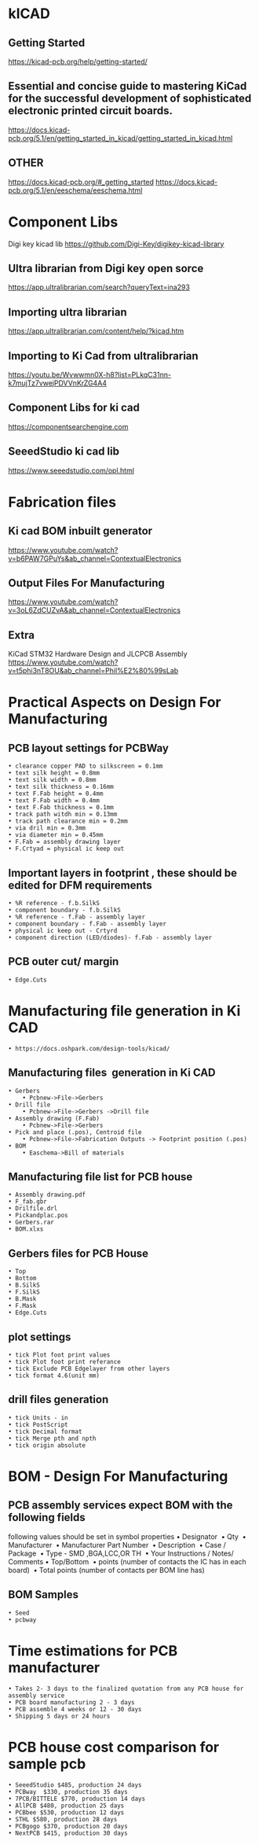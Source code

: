 # kICAD

## Getting Started
https://kicad-pcb.org/help/getting-started/

## Essential and concise guide to mastering KiCad for the successful development of sophisticated electronic printed circuit boards.
https://docs.kicad-pcb.org/5.1/en/getting_started_in_kicad/getting_started_in_kicad.html

## OTHER
https://docs.kicad-pcb.org/#_getting_started
https://docs.kicad-pcb.org/5.1/en/eeschema/eeschema.html


# Component Libs
Digi key kicad lib 
https://github.com/Digi-Key/digikey-kicad-library 

## Ultra librarian from Digi key open sorce 
https://app.ultralibrarian.com/search?queryText=ina293 

## Importing ultra librarian 
https://app.ultralibrarian.com/content/help/?kicad.htm 

## Importing to Ki Cad from ultralibrarian 
https://youtu.be/Wvwwmn0X-h8?list=PLkqC31nn-k7mujTz7vwejPDVVnKrZG4A4 

## Component Libs for ki cad 
https://componentsearchengine.com 

## SeeedStudio ki cad lib 
https://www.seeedstudio.com/opl.html 

# Fabrication files 
## Ki cad BOM inbuilt generator 
https://www.youtube.com/watch?v=b6PAW7GPuYs&ab_channel=ContextualElectronics 

## Output Files For Manufacturing 
https://www.youtube.com/watch?v=3oL6ZdCUZvA&ab_channel=ContextualElectronics 

## Extra 
KiCad STM32 Hardware Design and JLCPCB Assembly 
https://www.youtube.com/watch?v=t5phi3nT8OU&ab_channel=Phil%E2%80%99sLab 

# Practical Aspects on Design For Manufacturing
## PCB layout settings for PCBWay
    • clearance copper PAD to silkscreen = 0.1mm 
    • text silk height = 0.8mm 
    • text silk width = 0.8mm 
    • text silk thickness = 0.16mm 
    • text F.Fab height = 0.4mm 
    • text F.Fab width = 0.4mm 
    • text F.Fab thickness = 0.1mm 
    • track path witdh min = 0.13mm 
    • track path clearance min = 0.2mm 
    • via dril min = 0.3mm 
    • via diameter min = 0.45mm 
    • F.Fab = assembly drawing layer 
    • F.Crtyad = physical ic keep out  
## Important layers in footprint , these should be edited for DFM requirements
    • %R reference - f.b.SilkS 
    • component boundary - f.b.SilkS 
    • %R reference - f.Fab - assembly layer 
    • component boundary - f.Fab - assembly layer 
    • physical ic keep out - Crtyrd 
    • component direction (LED/diodes)- f.Fab - assembly layer 
## PCB outer cut/ margin  
    • Edge.Cuts 
# Manufacturing file generation in Ki CAD 
    • https://docs.oshpark.com/design-tools/kicad/ 
## Manufacturing files  generation in Ki CAD 
    • Gerbers  
        • Pcbnew->File->Gerbers 
    • Drill file  
        • Pcbnew->File->Gerbers ->Drill file 
    • Assembly drawing (F.Fab)  
        • Pcbnew->File->Gerbers 
    • Pick and place (.pos), Centroid file   
        • Pcbnew->File->Fabrication Outputs -> Footprint position (.pos) 
    • BOM  
        • Easchema->Bill of materials 
## Manufacturing file list for PCB house 
    • Assembly drawing.pdf 
    • F_fab.gbr 
    • Drilfile.drl 
    • Pickandplac.pos 
    • Gerbers.rar 
    • BOM.xlxs 
## Gerbers files for PCB House
    • Top
    • Bottom
    • B.SilkS
    • F.SilkS
    • B.Mask
    • F.Mask
    • Edge.Cuts
## plot settings
    • tick Plot foot print values
    • tick Plot foot print referance
    • tick Exclude PCB Edgelayer from other layers
    • tick format 4.6(unit mm)
## drill files generation
    • tick Units - in
    • tick PostScript
    • tick Decimal format
    • tick Merge pth and npth
    • tick origin absolute
# BOM - Design For Manufacturing
## PCB assembly services expect BOM with the following fields  
following values should be set in symbol properties
    • Designator 
    • Qty 
    • Manufacturer 
    • Manufacturer Part Number 
    • Description 
    • Case / Package 
    • Type - SMD ,BGA,LCC,OR TH 
    • Your Instructions / Notes/ Comments
    • Top/Bottom 
    • points (number of contacts the IC has in each board) 
    • Total points (number of contacts per BOM line has) 
## BOM Samples
    • Seed 
    • pcbway 
# Time estimations for PCB manufacturer 
    • Takes 2- 3 days to the finalized quotation from any PCB house for assembly service   
    • PCB board manufacturing 2 - 3 days   
    • PCB assemble 4 weeks or 12 - 30 days  
    • Shipping 5 days or 24 hours  
# PCB house cost comparison for sample pcb
    • SeeedStudio $485, production 24 days
    • PCBway  $330, production 35 days
    • 7PCB/BITTELE $770, production 14 days
    • AllPCB $480, production 25 days
    • PCBbee $530, production 12 days
    • STHL $580, production 28 days
    • PCBgogo $370, production 20 days
    • NextPCB $415, production 30 days
